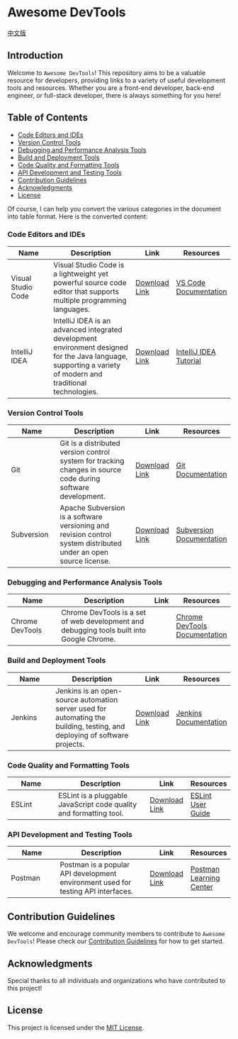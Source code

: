 # Awesome DevTools

<style>
table th:first-of-type {
    width: 25%;
}
table th:nth-of-type(2) {
    width: 50%;
}
table th:nth-of-type(3) {
    width: 10%;
}
table th:nth-of-type(4) {
    width: 15%;
}
</style>

[中文版](README.zh.md)

## Introduction
Welcome to `Awesome DevTools`! This repository aims to be a valuable resource for developers, providing links to a variety of useful development tools and resources. Whether you are a front-end developer, back-end engineer, or full-stack developer, there is always something for you here!

## Table of Contents
- [Code Editors and IDEs](#code-editors-and-ides)
- [Version Control Tools](#version-control-tools)
- [Debugging and Performance Analysis Tools](#debugging-and-performance-analysis-tools)
- [Build and Deployment Tools](#build-and-deployment-tools)
- [Code Quality and Formatting Tools](#code-quality-and-formatting-tools)
- [API Development and Testing Tools](#api-development-and-testing-tools)
- [Contribution Guidelines](#contribution-guidelines)
- [Acknowledgments](#acknowledgments)
- [License](#license)

Of course, I can help you convert the various categories in the document into table format. Here is the converted content:

### Code Editors and IDEs

| Name | Description | Link | Resources |
| --- | --- | --- | --- |
| Visual Studio Code | Visual Studio Code is a lightweight yet powerful source code editor that supports multiple programming languages. | [Download Link](https://code.visualstudio.com/) | [VS Code Documentation](https://code.visualstudio.com/docs) |
| IntelliJ IDEA | IntelliJ IDEA is an advanced integrated development environment designed for the Java language, supporting a variety of modern and traditional technologies. | [Download Link](https://www.jetbrains.com/idea/) | [IntelliJ IDEA Tutorial](https://www.jetbrains.com/idea/guide/) |


### Version Control Tools

| Name | Description | Link | Resources |
| --- | --- | --- | --- |
| Git | Git is a distributed version control system for tracking changes in source code during software development. | [Download Link](https://git-scm.com/) | [Git Documentation](https://git-scm.com/doc) |
| Subversion | Apache Subversion is a software versioning and revision control system distributed under an open source license. | [Download Link](https://subversion.apache.org/) | [Subversion Documentation](https://subversion.apache.org/docs/) |


### Debugging and Performance Analysis Tools

| Name | Description | Link | Resources |
| --- | --- | --- | --- |
| Chrome DevTools | Chrome DevTools is a set of web development and debugging tools built into Google Chrome. | | [Chrome DevTools Documentation](https://developer.chrome.com/docs/devtools/) |


### Build and Deployment Tools
| Name | Description | Link | Resources |
| --- | --- | --- | --- |
| Jenkins | Jenkins is an open-source automation server used for automating the building, testing, and deploying of software projects. | [Download Link](https://www.jenkins.io/) | [Jenkins Documentation](https://www.jenkins.io/doc/) |


### Code Quality and Formatting Tools

| Name | Description | Link | Resources |
| --- | --- | --- | --- |
| ESLint | ESLint is a pluggable JavaScript code quality and formatting tool. | [Download Link](https://eslint.org/) | [ESLint User Guide](https://eslint.org/docs/user-guide/) |


### API Development and Testing Tools

| Name | Description | Link | Resources |
| --- | --- | --- | --- |
| Postman | Postman is a popular API development environment used for testing API interfaces. | [Download Link](https://www.postman.com/) | [Postman Learning Center](https://learning.postman.com/) |


## Contribution Guidelines
We welcome and encourage community members to contribute to `Awesome DevTools`! Please check our [Contribution Guidelines](CONTRIBUTING.md) for how to get started.

## Acknowledgments
Special thanks to all individuals and organizations who have contributed to this project!

## License
This project is licensed under the [MIT License](LICENSE).